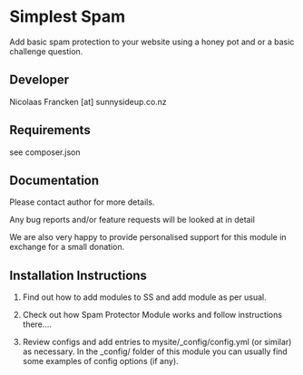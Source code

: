 Simplest Spam
================================================================================

Add basic spam protection to your website using
a honey pot and or a basic challenge question.


Developer
-----------------------------------------------
Nicolaas Francken [at] sunnysideup.co.nz


Requirements
-----------------------------------------------
see composer.json



Documentation
-----------------------------------------------
Please contact author for more details.

Any bug reports and/or feature requests will be
looked at in detail

We are also very happy to provide personalised support
for this module in exchange for a small donation.


Installation Instructions
-----------------------------------------------
1. Find out how to add modules to SS and add module as per usual.

2. Check out how Spam Protector Module works and follow instructions there....

3. Review configs and add entries to mysite/_config/config.yml
(or similar) as necessary.
In the _config/ folder of this module
you can usually find some examples of config options (if any).
